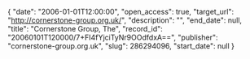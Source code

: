 {
  "date": "2006-01-01T12:00:00", 
  "open_access": true, 
  "target_url": "http://cornerstone-group.org.uk/", 
  "description": "", 
  "end_date": null, 
  "title": "Cornerstone Group, The", 
  "record_id": "20060101T120000/7+FI4fYjciTyNr9OOdfdxA==", 
  "publisher": "cornerstone-group.org.uk", 
  "slug": 286294096, 
  "start_date": null
}


